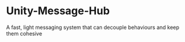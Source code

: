 # Unity-Message-Hub
A fast, light messaging system that can decouple behaviours and keep them cohesive
